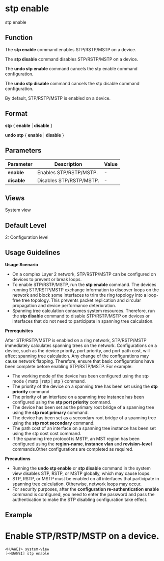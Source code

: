 stp enable
==========

stp enable

Function
--------



The **stp enable** command enables STP/RSTP/MSTP on a device.

The **stp disable** command disables STP/RSTP/MSTP on a device.

The **undo stp enable** command cancels the stp enable command configuration.

The **undo stp disable** command cancels the stp disable command configuration.



By default, STP/RSTP/MSTP is enabled on a device.


Format
------

**stp** { **enable** | **disable** }

**undo stp** { **enable** | **disable** }


Parameters
----------

| Parameter | Description | Value |
| --- | --- | --- |
| **enable** | Enables STP/RSTP/MSTP. | - |
| **disable** | Disables STP/RSTP/MSTP. | - |



Views
-----

System view


Default Level
-------------

2: Configuration level


Usage Guidelines
----------------

**Usage Scenario**

* On a complex Layer 2 network, STP/RSTP/MSTP can be configured on devices to prevent or break loops.
* To enable STP/RSTP/MSTP, run the **stp enable** command. The devices running STP/RSTP/MSTP exchange information to discover loops on the network and block some interfaces to trim the ring topology into a loop-free tree topology. This prevents packet replication and circular propagation and device performance deterioration.
* Spanning tree calculation consumes system resources. Therefore, run the **stp disable** command to disable STP/RSTP/MSTP on devices or interfaces that do not need to participate in spanning tree calculation.

**Prerequisites**

After STP/RSTP/MSTP is enabled on a ring network, STP/RSTP/MSTP immediately calculates spanning trees on the network. Configurations on a device, such as the device priority, port priority, and port path cost, will affect spanning tree calculation. Any change of the configurations may cause network flapping. Therefore, ensure that basic configurations have been complete before enabling STP/RSTP/MSTP. For example:

* The working mode of the device has been configured using the stp mode { mstp | rstp | stp } command.
* The priority of the device on a spanning tree has been set using the **stp priority** command
* The priority of an interface on a spanning tree instance has been configured using the **stp port priority** command.
* The device has been set as the primary root bridge of a spanning tree using the **stp root primary** command.
* The device has been set as a secondary root bridge of a spanning tree using the **stp root secondary** command.
* The path cost of an interface on a spanning tree instance has been set using the stp cost cost command.
* If the spanning tree protocol is MSTP, an MST region has been configured using the **region-name**, **instance vlan** and **revision-level** commands.Other configurations are completed as required.

**Precautions**

* Running the **undo stp enable** or **stp disable** command in the system view disables STP, RSTP, or MSTP globally, which may cause loops.
* STP, RSTP, or MSTP must be enabled on all interfaces that participate in spanning tree calculation. Otherwise, network loops may occur.
* For security purposes, after the **configuration re-authentication enable** command is configured, you need to enter the password and pass the authentication to make the STP disabling configuration take effect.


Example
-------

# Enable STP/RSTP/MSTP on a device.
```
<HUAWEI> system-view
[~HUAWEI] stp enable

```